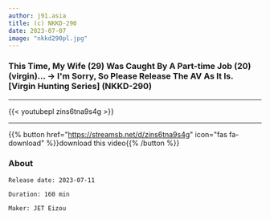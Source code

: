 ```yaml
---
author: j91.asia
title: (c) NKKD-290
date: 2023-07-07
image: "nkkd290pl.jpg"
---
```


###  This Time, My Wife (29) Was Caught By A Part-time Job (20) (virgin)... → I'm Sorry, So Please Release The AV As It Is. [Virgin Hunting Series] (NKKD-290)
___

{{< youtubepl zins6tna9s4g >}}
___

{{% button href="https://streamsb.net/d/zins6tna9s4g" icon="fas fa-download" %}}download this video{{% /button %}}
### About

`Release date: 2023-07-11`

`Duration: 160 min`

`Maker:	JET Eizou`